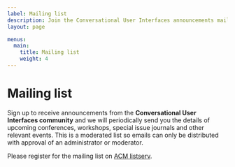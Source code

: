 ```yaml
---
label: Mailing list
description: Join the Conversational User Interfaces announcements mailing list
layout: page

menus:
  main:
    title: Mailing list
    weight: 4
---
```


# Mailing list

Sign up to receive announcements from the **Conversational User Interfaces community** and we will periodically send you the details of upcoming conferences, workshops, special issue journals and other relevant events. This is a moderated list so emails can only be distributed with approval of an administrator or moderator.

Please register for the mailing list on [ACM listserv](https://listserv.acm.org/SCRIPTS/WA-ACMLPX.CGI?A0=CUI-ANNOUNCEMENTS "ACM listserv page for ACM CUI community announcements").
